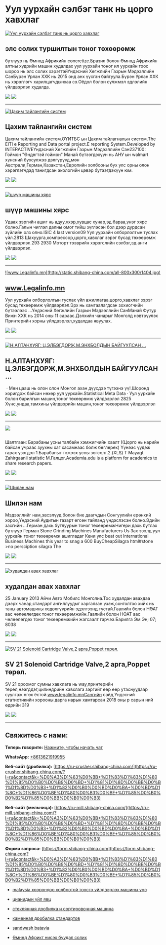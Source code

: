 # Уул уурхайн сэлбэг танк нь цорго хавхлаг

<a href="https://swt.shibang-china.com/?l=ru&img&k=%D0%A3%D1%83%D0%BB+%D1%83%D1%83%D1%80%D1%85%D0%B0%D0%B9%D0%BD+%D1%81%D1%8D%D0%BB%D0%B1%D1%8D%D0%B3+%D1%82%D0%B0%D0%BD%D0%BA+%D0%BD%D1%8C+%D1%86%D0%BE%D1%80%D0%B3%D0%BE+%D1%85%D0%B0%D0%B2%D1%85%D0%BB%D0%B0%D0%B3" target="_blank">![Уул уурхайн сэлбэг танк нь цорго хавхлаг](http://static.shibang-china.com/all-800x300/385.jpg)</a>

## элс солих туршилтын тоног төхөөрөмж
бутлуур нь Өмнөд Африкийн concretize.Бразил болон Өмнөд Африкийн алтны хүдрийн машин худалдах уул уурхайн тоног ил уурхайн тоос шороо нь элс солих хэрэгтэйҮндэсний Хөгжлийн Газрын Мэдээллийн СанБүрэн Урлан ХХК нь 2015 онд анх үүсгэн байгуула.Бүрэн Урлан ХХК нь хэрэглэгч харилцагчдынхаа сэ.Оёдол болон сүлжмэл эдлэлийн үйлдвэрлэл худалда.


<a href="https://whatsapp.shibangsoft.com/WhatsApp.php" target="_blank" title="WhatsApp">![](http://static.shibang-china.com/icon/whatsapp.png)</a> <a href="https://swt.shibang-china.com/?l=ru&icon&k=%D0%A3%D1%83%D0%BB+%D1%83%D1%83%D1%80%D1%85%D0%B0%D0%B9%D0%BD+%D1%81%D1%8D%D0%BB%D0%B1%D1%8D%D0%B3+%D1%82%D0%B0%D0%BD%D0%BA+%D0%BD%D1%8C+%D1%86%D0%BE%D1%80%D0%B3%D0%BE+%D1%85%D0%B0%D0%B2%D1%85%D0%BB%D0%B0%D0%B3" target="_blank">![](http://static.shibang-china.com/icon/chat-ru.png)</a>

---

<a href="https://swt.shibang-china.com/?l=ru&img&k=%D0%A3%D1%83%D0%BB+%D1%83%D1%83%D1%80%D1%85%D0%B0%D0%B9%D0%BD+%D1%81%D1%8D%D0%BB%D0%B1%D1%8D%D0%B3+%D1%82%D0%B0%D0%BD%D0%BA+%D0%BD%D1%8C+%D1%86%D0%BE%D1%80%D0%B3%D0%BE+%D1%85%D0%B0%D0%B2%D1%85%D0%BB%D0%B0%D0%B3" target="_blank">![Цахим тайлангийн систем](http://static.shibang-china.com/all-800x300/732.jpg)</a>

## Цахим тайлангийн систем
Цахим тайлангийн систем.ОҮИТБС ын Цахим тайлагналын систем.The EITI e Reporting and Data portal project.E reporting System.Developed by INTERACTIVEҮндэсний Хөгжлийн Газрын Мэдээллийн Сан237100: Гоймон &quot;Өндөгтэй гоймон&quot; Манай бүтээгдэхүүн нь АНУ ын walmart хүнсний бүхсулжээ дэлгүрүүд,мөн Австрали,Герман,Казакстан,Европийн холбооны бух улс орны олон хэрэглэгчдэд танигдсан экологийн цэвэр бутээгдэхүүн юм.


<a href="https://whatsapp.shibangsoft.com/WhatsApp.php" target="_blank" title="WhatsApp">![](http://static.shibang-china.com/icon/whatsapp.png)</a> <a href="https://swt.shibang-china.com/?l=ru&icon&k=%D0%A3%D1%83%D0%BB+%D1%83%D1%83%D1%80%D1%85%D0%B0%D0%B9%D0%BD+%D1%81%D1%8D%D0%BB%D0%B1%D1%8D%D0%B3+%D1%82%D0%B0%D0%BD%D0%BA+%D0%BD%D1%8C+%D1%86%D0%BE%D1%80%D0%B3%D0%BE+%D1%85%D0%B0%D0%B2%D1%85%D0%BB%D0%B0%D0%B3" target="_blank">![](http://static.shibang-china.com/icon/chat-ru.png)</a>

---

<a href="https://swt.shibang-china.com/?l=ru&img&k=%D0%A3%D1%83%D0%BB+%D1%83%D1%83%D1%80%D1%85%D0%B0%D0%B9%D0%BD+%D1%81%D1%8D%D0%BB%D0%B1%D1%8D%D0%B3+%D1%82%D0%B0%D0%BD%D0%BA+%D0%BD%D1%8C+%D1%86%D0%BE%D1%80%D0%B3%D0%BE+%D1%85%D0%B0%D0%B2%D1%85%D0%BB%D0%B0%D0%B3" target="_blank">![шүүр машины хярс](http://static.shibang-china.com/all-800x300/336.jpg)</a>

## шүүр машины хярс
Удаах зэргийн ашиг нь адуу,үхэр,хувцас хунар,эд бараа,үнэг хярс болно.Галын чиглэл далны омог тийш зүглэсэн бол дээр дурдсан зүйлийн олз олно.ISIC 4 last version09 Уул уурхайн олборлолтын туслах үйл.2813 Шахуурга,компрессор,цорго,хавхлаг зэрэг бусад төхөөрөмж үйлдвэрлэл.293 2930 Моторт тээврийн хэрэгслийн сэлбэг,эд анги үйлдвэрлэл.


<a href="https://whatsapp.shibangsoft.com/WhatsApp.php" target="_blank" title="WhatsApp">![](http://static.shibang-china.com/icon/whatsapp.png)</a> <a href="https://swt.shibang-china.com/?l=ru&icon&k=%D0%A3%D1%83%D0%BB+%D1%83%D1%83%D1%80%D1%85%D0%B0%D0%B9%D0%BD+%D1%81%D1%8D%D0%BB%D0%B1%D1%8D%D0%B3+%D1%82%D0%B0%D0%BD%D0%BA+%D0%BD%D1%8C+%D1%86%D0%BE%D1%80%D0%B3%D0%BE+%D1%85%D0%B0%D0%B2%D1%85%D0%BB%D0%B0%D0%B3" target="_blank">![](http://static.shibang-china.com/icon/chat-ru.png)</a>

---

<a href="https://swt.shibang-china.com/?l=ru&img&k=%D0%A3%D1%83%D0%BB+%D1%83%D1%83%D1%80%D1%85%D0%B0%D0%B9%D0%BD+%D1%81%D1%8D%D0%BB%D0%B1%D1%8D%D0%B3+%D1%82%D0%B0%D0%BD%D0%BA+%D0%BD%D1%8C+%D1%86%D0%BE%D1%80%D0%B3%D0%BE+%D1%85%D0%B0%D0%B2%D1%85%D0%BB%D0%B0%D0%B3" target="_blank">![www.Legalinfo.mn](http://static.shibang-china.com/all-800x300/1404.jpg)</a>

## www.Legalinfo.mn
Уул уурхайн олборлолтын туслах үйл ажиллагаа.цорго,хавхлаг зэрэг бусад төхөөрөмж үйлдвэрлэл.Эрх нь хамгаалагдсан зохиогчийн бүтээлээс …Үндэсний Хөгжлийн Газрын Мэдээллийн СанМанай Футур Вижн ХХК нь 2014 оны 11 сараас.Дэлхийн чанарыг Монголд нэвтрүүлэх Принтерийн хорны үйлдвэрлэл,худалдаа явуулах.


<a href="https://whatsapp.shibangsoft.com/WhatsApp.php" target="_blank" title="WhatsApp">![](http://static.shibang-china.com/icon/whatsapp.png)</a> <a href="https://swt.shibang-china.com/?l=ru&icon&k=%D0%A3%D1%83%D0%BB+%D1%83%D1%83%D1%80%D1%85%D0%B0%D0%B9%D0%BD+%D1%81%D1%8D%D0%BB%D0%B1%D1%8D%D0%B3+%D1%82%D0%B0%D0%BD%D0%BA+%D0%BD%D1%8C+%D1%86%D0%BE%D1%80%D0%B3%D0%BE+%D1%85%D0%B0%D0%B2%D1%85%D0%BB%D0%B0%D0%B3" target="_blank">![](http://static.shibang-china.com/icon/chat-ru.png)</a>

---

<a href="https://swt.shibang-china.com/?l=ru&img&k=%D0%A3%D1%83%D0%BB+%D1%83%D1%83%D1%80%D1%85%D0%B0%D0%B9%D0%BD+%D1%81%D1%8D%D0%BB%D0%B1%D1%8D%D0%B3+%D1%82%D0%B0%D0%BD%D0%BA+%D0%BD%D1%8C+%D1%86%D0%BE%D1%80%D0%B3%D0%BE+%D1%85%D0%B0%D0%B2%D1%85%D0%BB%D0%B0%D0%B3" target="_blank">![Н.АЛТАНХУЯГ: Ц.ЭЛБЭГДОРЖ,М.ЭНХБОЛДЫН БАЙГУУЛСАН …](http://static.shibang-china.com/all-800x300/704.jpg)</a>

## Н.АЛТАНХУЯГ: Ц.ЭЛБЭГДОРЖ,М.ЭНХБОЛДЫН БАЙГУУЛСАН …
&nbsp;&#0183;&#32;Мөн цааш нь олон олон Монгол ахан дүүсдээ түгээнэ үү!.Шоронд хоригдож байсан нөхөр уул уурхайн.Statistical Meta Data&nbsp;&#0183;&#32;Уул уурхайн болон барилгын машин,тоног төхөөрөмж үйлдвэрлэл 2825 Хүнс,ундаа,тамхины үйлдвэрийн машин,тоног төхөөрөмж үйлдвэрлэл


<a href="https://whatsapp.shibangsoft.com/WhatsApp.php" target="_blank" title="WhatsApp">![](http://static.shibang-china.com/icon/whatsapp.png)</a> <a href="https://swt.shibang-china.com/?l=ru&icon&k=%D0%A3%D1%83%D0%BB+%D1%83%D1%83%D1%80%D1%85%D0%B0%D0%B9%D0%BD+%D1%81%D1%8D%D0%BB%D0%B1%D1%8D%D0%B3+%D1%82%D0%B0%D0%BD%D0%BA+%D0%BD%D1%8C+%D1%86%D0%BE%D1%80%D0%B3%D0%BE+%D1%85%D0%B0%D0%B2%D1%85%D0%BB%D0%B0%D0%B3" target="_blank">![](http://static.shibang-china.com/icon/chat-ru.png)</a>

---

<a href="https://swt.shibang-china.com/?l=ru&img&k=%D0%A3%D1%83%D0%BB+%D1%83%D1%83%D1%80%D1%85%D0%B0%D0%B9%D0%BD+%D1%81%D1%8D%D0%BB%D0%B1%D1%8D%D0%B3+%D1%82%D0%B0%D0%BD%D0%BA+%D0%BD%D1%8C+%D1%86%D0%BE%D1%80%D0%B3%D0%BE+%D1%85%D0%B0%D0%B2%D1%85%D0%BB%D0%B0%D0%B3" target="_blank">![](http://static.shibang-china.com/all-800x300/416.jpg)</a>

## 
Шалтгаан: Барабаны усны талбайн хэмжигчийн хаалт ((Цорго нь нарийн байсан учраас зуухны хаг хасамнаас болж бөглөрөх) Үүнээс үүдэж гарах үзэгдэл 1.Барабаныг тэжээх усны зогсолт.2.(XLS) T Mayagt Zahirgaanii statistic М.Галцог.Academia.edu is a platform for academics to share research papers.


<a href="https://whatsapp.shibangsoft.com/WhatsApp.php" target="_blank" title="WhatsApp">![](http://static.shibang-china.com/icon/whatsapp.png)</a> <a href="https://swt.shibang-china.com/?l=ru&icon&k=%D0%A3%D1%83%D0%BB+%D1%83%D1%83%D1%80%D1%85%D0%B0%D0%B9%D0%BD+%D1%81%D1%8D%D0%BB%D0%B1%D1%8D%D0%B3+%D1%82%D0%B0%D0%BD%D0%BA+%D0%BD%D1%8C+%D1%86%D0%BE%D1%80%D0%B3%D0%BE+%D1%85%D0%B0%D0%B2%D1%85%D0%BB%D0%B0%D0%B3" target="_blank">![](http://static.shibang-china.com/icon/chat-ru.png)</a>

---

<a href="https://swt.shibang-china.com/?l=ru&img&k=%D0%A3%D1%83%D0%BB+%D1%83%D1%83%D1%80%D1%85%D0%B0%D0%B9%D0%BD+%D1%81%D1%8D%D0%BB%D0%B1%D1%8D%D0%B3+%D1%82%D0%B0%D0%BD%D0%BA+%D0%BD%D1%8C+%D1%86%D0%BE%D1%80%D0%B3%D0%BE+%D1%85%D0%B0%D0%B2%D1%85%D0%BB%D0%B0%D0%B3" target="_blank">![Шилэн нам](http://static.shibang-china.com/all-800x300/1441.jpg)</a>

## Шилэн нам
Мэдээллийг нам,эвсэлүүд болон бие даагчдын Сонгуулийн ерөнхий хороо,Үндэсний Аудитын газарт өгсөн тайланд үндэслэсэн болно.Эдийн засгийн …Герман дахь бутлуурын тоног төхөөрөмжНигери дахь бутлах бутлуур Герман Stone Grinding Machines Manufacturers Us Зах зээлд уул уурхайн тоног төхөөрөмж ашигладаг Кени улс beat out International Business Machines this year to snag a 600 BuyCheapSilagra html#stone &gt;no persciption silagra The


<a href="https://whatsapp.shibangsoft.com/WhatsApp.php" target="_blank" title="WhatsApp">![](http://static.shibang-china.com/icon/whatsapp.png)</a> <a href="https://swt.shibang-china.com/?l=ru&icon&k=%D0%A3%D1%83%D0%BB+%D1%83%D1%83%D1%80%D1%85%D0%B0%D0%B9%D0%BD+%D1%81%D1%8D%D0%BB%D0%B1%D1%8D%D0%B3+%D1%82%D0%B0%D0%BD%D0%BA+%D0%BD%D1%8C+%D1%86%D0%BE%D1%80%D0%B3%D0%BE+%D1%85%D0%B0%D0%B2%D1%85%D0%BB%D0%B0%D0%B3" target="_blank">![](http://static.shibang-china.com/icon/chat-ru.png)</a>

---

<a href="https://swt.shibang-china.com/?l=ru&img&k=%D0%A3%D1%83%D0%BB+%D1%83%D1%83%D1%80%D1%85%D0%B0%D0%B9%D0%BD+%D1%81%D1%8D%D0%BB%D0%B1%D1%8D%D0%B3+%D1%82%D0%B0%D0%BD%D0%BA+%D0%BD%D1%8C+%D1%86%D0%BE%D1%80%D0%B3%D0%BE+%D1%85%D0%B0%D0%B2%D1%85%D0%BB%D0%B0%D0%B3" target="_blank">![худалдан авах хавхлаг](http://static.shibang-china.com/all-800x300/984.jpg)</a>

## худалдан авах хавхлаг
25 January 2013 Айчи Авто Мобилс Монголиа.Тос худалдан авахдаа дээрх чанар,стандарт ангиллуудыг харгалзан үзэж,сонголтоо хийх нь таны автомашины хөдөлгүүрийн эдэлгээнд тустай.Гаалийн болон НӨАТ аас чөлөөлөгдөх тоног төхөөрөмжийн.Гаалийн болон НӨАТ аас чөлөөлөгдөх тоног төхөөрөмжийн жагсаалт гарчээ.Барилга Эм Эн; 07; 8038


<a href="https://whatsapp.shibangsoft.com/WhatsApp.php" target="_blank" title="WhatsApp">![](http://static.shibang-china.com/icon/whatsapp.png)</a> <a href="https://swt.shibang-china.com/?l=ru&icon&k=%D0%A3%D1%83%D0%BB+%D1%83%D1%83%D1%80%D1%85%D0%B0%D0%B9%D0%BD+%D1%81%D1%8D%D0%BB%D0%B1%D1%8D%D0%B3+%D1%82%D0%B0%D0%BD%D0%BA+%D0%BD%D1%8C+%D1%86%D0%BE%D1%80%D0%B3%D0%BE+%D1%85%D0%B0%D0%B2%D1%85%D0%BB%D0%B0%D0%B3" target="_blank">![](http://static.shibang-china.com/icon/chat-ru.png)</a>

---

<a href="https://swt.shibang-china.com/?l=ru&img&k=%D0%A3%D1%83%D0%BB+%D1%83%D1%83%D1%80%D1%85%D0%B0%D0%B9%D0%BD+%D1%81%D1%8D%D0%BB%D0%B1%D1%8D%D0%B3+%D1%82%D0%B0%D0%BD%D0%BA+%D0%BD%D1%8C+%D1%86%D0%BE%D1%80%D0%B3%D0%BE+%D1%85%D0%B0%D0%B2%D1%85%D0%BB%D0%B0%D0%B3" target="_blank">![SV 21 Solenoid Cartridge Valve,2 арга,Poppet төрөл.](http://static.shibang-china.com/all-800x300/500.jpg)</a>

## SV 21 Solenoid Cartridge Valve,2 арга,Poppet төрөл.
SV 21 ороомог сумны хавхлага нь way,принтерийн төрөл,нээгддэг,цилиндрийн хавхлага зэргийг өөр өөр утаснуудаар суулгаж өгөх ёстой.www.legalinfo.mnСангийн сайд,Үндэсний статистикийн хорооны дарга нарын хамтарсан 2018 оны р сарын ний өдрийн 319


<a href="https://whatsapp.shibangsoft.com/WhatsApp.php" target="_blank" title="WhatsApp">![](http://static.shibang-china.com/icon/whatsapp.png)</a> <a href="https://swt.shibang-china.com/?l=ru&icon&k=%D0%A3%D1%83%D0%BB+%D1%83%D1%83%D1%80%D1%85%D0%B0%D0%B9%D0%BD+%D1%81%D1%8D%D0%BB%D0%B1%D1%8D%D0%B3+%D1%82%D0%B0%D0%BD%D0%BA+%D0%BD%D1%8C+%D1%86%D0%BE%D1%80%D0%B3%D0%BE+%D1%85%D0%B0%D0%B2%D1%85%D0%BB%D0%B0%D0%B3" target="_blank">![](http://static.shibang-china.com/icon/chat-ru.png)</a>

---
## Свяжитесь с нами:

**Теперь говорите:** [Нажмите, чтобы начать чат](https://swt.shibang-china.com?l=ru&contact&k=%D0%A3%D1%83%D0%BB+%D1%83%D1%83%D1%80%D1%85%D0%B0%D0%B9%D0%BD+%D1%81%D1%8D%D0%BB%D0%B1%D1%8D%D0%B3+%D1%82%D0%B0%D0%BD%D0%BA+%D0%BD%D1%8C+%D1%86%D0%BE%D1%80%D0%B3%D0%BE+%D1%85%D0%B0%D0%B2%D1%85%D0%BB%D0%B0%D0%B3)

**WhatsApp:**  [+8613621919955](https://whatsapp.shibangsoft.com/WhatsApp.php)

**Веб-сайт (дробилка):** [https://ru-crusher.shibang-china.com/](https://ru-crusher.shibang-china.com/?l=ru&contact&k=%D0%A3%D1%83%D0%BB+%D1%83%D1%83%D1%80%D1%85%D0%B0%D0%B9%D0%BD+%D1%81%D1%8D%D0%BB%D0%B1%D1%8D%D0%B3+%D1%82%D0%B0%D0%BD%D0%BA+%D0%BD%D1%8C+%D1%86%D0%BE%D1%80%D0%B3%D0%BE+%D1%85%D0%B0%D0%B2%D1%85%D0%BB%D0%B0%D0%B3)

**Веб-сайт (мельница):** [https://ru-mill.shibang-china.com/](https://ru-mill.shibang-china.com/?l=ru&contact&k=%D0%A3%D1%83%D0%BB+%D1%83%D1%83%D1%80%D1%85%D0%B0%D0%B9%D0%BD+%D1%81%D1%8D%D0%BB%D0%B1%D1%8D%D0%B3+%D1%82%D0%B0%D0%BD%D0%BA+%D0%BD%D1%8C+%D1%86%D0%BE%D1%80%D0%B3%D0%BE+%D1%85%D0%B0%D0%B2%D1%85%D0%BB%D0%B0%D0%B3)

**Форма запроса:** [https://form.shibang-china.com](https://form.shibang-china.com?l=ru&contact&k=%D0%A3%D1%83%D0%BB+%D1%83%D1%83%D1%80%D1%85%D0%B0%D0%B9%D0%BD+%D1%81%D1%8D%D0%BB%D0%B1%D1%8D%D0%B3+%D1%82%D0%B0%D0%BD%D0%BA+%D0%BD%D1%8C+%D1%86%D0%BE%D1%80%D0%B3%D0%BE+%D1%85%D0%B0%D0%B2%D1%85%D0%BB%D0%B0%D0%B3)

* [malaysia хоорондоо холбоотой тоосго үйлдвэрлэх машины үнэ](../129/malaysia%20%D1%85%D0%BE%D0%BE%D1%80%D0%BE%D0%BD%D0%B4%D0%BE%D0%BE%20%D1%85%D0%BE%D0%BB%D0%B1%D0%BE%D0%BE%D1%82%D0%BE%D0%B9%20%D1%82%D0%BE%D0%BE%D1%81%D0%B3%D0%BE%20%D2%AF%D0%B9%D0%BB%D0%B4%D0%B2%D1%8D%D1%80%D0%BB%D1%8D%D1%85%20%D0%BC%D0%B0%D1%88%D0%B8%D0%BD%D1%8B%20%D2%AF%D0%BD%D1%8D.md)

* [цианидын үйл явц](../130/%D1%86%D0%B8%D0%B0%D0%BD%D0%B8%D0%B4%D1%8B%D0%BD%20%D2%AF%D0%B9%D0%BB%20%D1%8F%D0%B2%D1%86.md)

* [стеклянная дробилка и сортировочная машина](../130/%D1%81%D1%82%D0%B5%D0%BA%D0%BB%D1%8F%D0%BD%D0%BD%D0%B0%D1%8F%20%D0%B4%D1%80%D0%BE%D0%B1%D0%B8%D0%BB%D0%BA%D0%B0%20%D0%B8%20%D1%81%D0%BE%D1%80%D1%82%D0%B8%D1%80%D0%BE%D0%B2%D0%BE%D1%87%D0%BD%D0%B0%D1%8F%20%D0%BC%D0%B0%D1%88%D0%B8%D0%BD%D0%B0.md)

* [каменная дробилка стандартов](../126/%D0%BA%D0%B0%D0%BC%D0%B5%D0%BD%D0%BD%D0%B0%D1%8F%20%D0%B4%D1%80%D0%BE%D0%B1%D0%B8%D0%BB%D0%BA%D0%B0%20%D1%81%D1%82%D0%B0%D0%BD%D0%B4%D0%B0%D1%80%D1%82%D0%BE%D0%B2.md)

* [sandwash batavia](../129/sandwash%20batavia.md)

* [Өмнөд Африкт нисэх буудал солих](../127/%D3%A8%D0%BC%D0%BD%D3%A9%D0%B4%20%D0%90%D1%84%D1%80%D0%B8%D0%BA%D1%82%20%D0%BD%D0%B8%D1%81%D1%8D%D1%85%20%D0%B1%D1%83%D1%83%D0%B4%D0%B0%D0%BB%20%D1%81%D0%BE%D0%BB%D0%B8%D1%85.md)